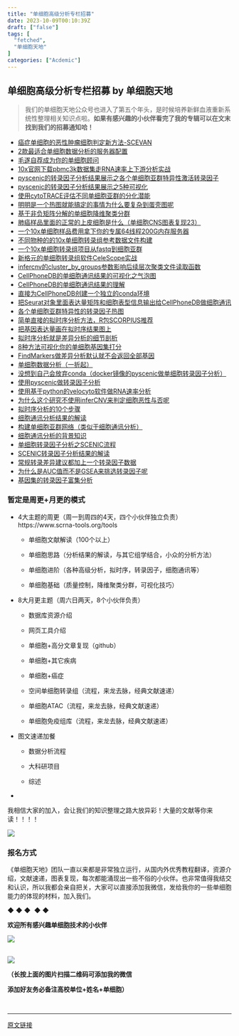 ```yaml
---
title: "单细胞高级分析专栏招募"
date: 2023-10-09T00:10:39Z
draft: ["false"]
tags: [
  "fetched",
  "单细胞天地"
]
categories: ["Acdemic"]
---
```

单细胞高级分析专栏招募 by 单细胞天地
------
<div><section data-tool="mdnice编辑器" data-website="https://www.mdnice.com"><blockquote data-tool="mdnice编辑器"><p>我们的单细胞天地公众号也进入了第五个年头，是时候培养新鲜血液重新系统性整理相关知识点啦。<strong>如果有感兴趣的小伙伴看完了我的专辑可以在文末找到我们的招募通知哈！</strong></p></blockquote></section><section data-tool="mdnice编辑器" data-website="https://www.mdnice.com" mstvisible="3"><ul data-tool="mdnice编辑器"><li><section><a href="http://mp.weixin.qq.com/s?__biz=MzAxMDkxODM1Ng==&amp;mid=2247517262&amp;idx=1&amp;sn=7e1dd512e391b5f3e3b2d05a9332c9c8&amp;chksm=9b4bc4f5ac3c4de3a2ae0b040ddd7f7f548dc4e9845c94d99b29cf3c20eb3b26cfb6cd6fbe17&amp;scene=21#wechat_redirect" msttexthash="92670032" msthash="102" data-linktype="2">癌症单细胞的恶性肿瘤细胞判定新方法-SCEVAN</a></section></li><li><section><a href="http://mp.weixin.qq.com/s?__biz=MzAxMDkxODM1Ng==&amp;mid=2247516285&amp;idx=2&amp;sn=35e1774f22b9c36c2747d16db801a027&amp;chksm=9b4bc0c6ac3c49d0ecb812b47042b48e5ba7d6e1f6aa66e7da4c319e96c41b83b3786bdca681&amp;scene=21#wechat_redirect" msttexthash="97587126" msthash="103" data-linktype="2">2款最适合单细胞数据分析的服务器配置</a></section></li><li><section><a href="http://mp.weixin.qq.com/s?__biz=MzAxMDkxODM1Ng==&amp;mid=2247514132&amp;idx=1&amp;sn=e39aafaee9f88325c9f02a929f7f6c8d&amp;chksm=9b4bf8afac3c71b988dc9921811dd17bc0f09f94f0c69bfed9fd997fc7a84ac80972ccd48af4&amp;scene=21#wechat_redirect" msttexthash="67100878" msthash="104" data-linktype="2">毛遂自荐成为你的单细胞顾问</a></section></li><li><section><a href="http://mp.weixin.qq.com/s?__biz=MzAxMDkxODM1Ng==&amp;mid=2247511998&amp;idx=1&amp;sn=7d746ce3e6004f38ba134357bec4149b&amp;chksm=9b4bef05ac3c6613cb462ab43d00a555451ea5b6df6a77a75cdf2664d834fc330db90242a492&amp;scene=21#wechat_redirect" msttexthash="145129738" msthash="105" data-linktype="2">10x官网下载pbmc3k数据集走RNA速率上下游分析实战</a></section></li><li><section><a href="http://mp.weixin.qq.com/s?__biz=MzAxMDkxODM1Ng==&amp;mid=2247511924&amp;idx=1&amp;sn=089259ab456845e0f1226bca4413f468&amp;chksm=9b4befcfac3c66d9b3f5b28665874c92dddfb1a038e8221e6559f0a43e061e0b6e3272a87fe5&amp;scene=21#wechat_redirect" msttexthash="274442467" msthash="106" data-linktype="2">pyscenic的转录因子分析结果展示之各个单细胞亚群特异性激活转录因子</a></section></li><li><section><a href="http://mp.weixin.qq.com/s?__biz=MzAxMDkxODM1Ng==&amp;mid=2247511888&amp;idx=1&amp;sn=15bad0f377832710a08451eb3d6d2f76&amp;chksm=9b4befebac3c66fd0a77638a2d1ca021bf90d700685a1a4744fc0e45007bb7362449ed318b94&amp;scene=21#wechat_redirect" msttexthash="125986250" msthash="107" data-linktype="2">pyscenic的转录因子分析结果展示之5种可视化</a></section></li><li><section><a href="http://mp.weixin.qq.com/s?__biz=MzAxMDkxODM1Ng==&amp;mid=2247511866&amp;idx=1&amp;sn=3a41dcdb50cb5eb49c17106b1b9677cc&amp;chksm=9b4bef81ac3c66978945885e790ef085b0a0adb3c83f6eaca52ff28538d77b14c09f710213a8&amp;scene=21#wechat_redirect" msttexthash="123970925" msthash="108" data-linktype="2">使用cytoTRACE评估不同单细胞亚群的分化潜能</a></section></li><li><section><a href="http://mp.weixin.qq.com/s?__biz=MzAxMDkxODM1Ng==&amp;mid=2247511452&amp;idx=1&amp;sn=23566f080fdbcbc77a9f9c041ff9b787&amp;chksm=9b4bed27ac3c64319ae41554a9e53b4de47ade47e464c45bfa3738399e95fd860f0c54ef7290&amp;scene=21#wechat_redirect" msttexthash="152113221" msthash="109" data-linktype="2">明明是一个热图就能搞定的事情为什么要复杂到蛋壳图呢</a></section></li><li><section><a href="http://mp.weixin.qq.com/s?__biz=MzAxMDkxODM1Ng==&amp;mid=2247511429&amp;idx=1&amp;sn=0ddae3b2234d173bf3ac0af558286aa1&amp;chksm=9b4bed3eac3c64280954a27dc9f179e0471e51c0902a2604076ae34f67d9c36f1008b28c3362&amp;scene=21#wechat_redirect" msttexthash="111489508" msthash="110" data-linktype="2">基于非负矩阵分解的单细胞降维聚类分群</a></section></li><li><section><a href="http://mp.weixin.qq.com/s?__biz=MzAxMDkxODM1Ng==&amp;mid=2247509542&amp;idx=1&amp;sn=51c11af449874bec2a59d7746a54f5de&amp;chksm=9b4be69dac3c6f8b78ff8b18ca16b4d856e8fb20eb992c8980a90622ecac3228e8f8658acbb6&amp;scene=21#wechat_redirect" msttexthash="219396021" msthash="111" data-linktype="2">肺癌样品里面的正常的上皮细胞是什么（单细胞CNS图表复现23）</a></section></li><li><section><a href="http://mp.weixin.qq.com/s?__biz=MzAxMDkxODM1Ng==&amp;mid=2247511077&amp;idx=1&amp;sn=69153108330ad0093d102dacc71e3c4f&amp;chksm=9b4bec9eac3c6588e80db22887ca02cbf244d97f497a787e1b8116aa43fb4d2dbb3e703d4be7&amp;scene=21#wechat_redirect" msttexthash="157214096" msthash="112" data-linktype="2">一个10x单细胞样品费用拿下你的专属64线程200G内存服务器</a></section></li><li><section><a href="http://mp.weixin.qq.com/s?__biz=MzAxMDkxODM1Ng==&amp;mid=2247510963&amp;idx=2&amp;sn=a4a1b8275177785f51bfd4978c6c894c&amp;chksm=9b4beb08ac3c621e05e91cf784c8a1c1224e38072f171b521939f2adc99d680a1af059cc82fe&amp;scene=21#wechat_redirect" msttexthash="131249118" msthash="113" data-linktype="2">不同物种的的10x单细胞转录组参考数据文件构建</a></section></li><li><section><a href="http://mp.weixin.qq.com/s?__biz=MzAxMDkxODM1Ng==&amp;mid=2247510920&amp;idx=1&amp;sn=c4561d34e984406693c014cdfe236c0f&amp;chksm=9b4beb33ac3c622542d894344c323ff7cca52f69119d02fc7aa4636af0cbe7df4b6c63dd5ba9&amp;scene=21#wechat_redirect" msttexthash="111054749" msthash="114" data-linktype="2">一个10x单细胞转录组项目从fastq到细胞亚群</a></section></li><li><section><a href="http://mp.weixin.qq.com/s?__biz=MzAxMDkxODM1Ng==&amp;mid=2247511323&amp;idx=1&amp;sn=64c10afb3c6101fb2d21fe266b945d86&amp;chksm=9b4beda0ac3c64b60690fe2b0fefc8e3718c8837830bec24055da364d6926c18cdd71efea0c8&amp;scene=21#wechat_redirect" msttexthash="74517976" msthash="115" data-linktype="2">新格元的单细胞转录组软件CeleScope实战</a></section></li><li><section><a href="http://mp.weixin.qq.com/s?__biz=MzAxMDkxODM1Ng==&amp;mid=2247511323&amp;idx=2&amp;sn=1d0bed3a045fc6bd2150af6ec2a6bbd7&amp;chksm=9b4beda0ac3c64b6b9f758d0d48ec88bd017af1159677095dc9d2ff9796846f1eb335909ad94&amp;scene=21#wechat_redirect" msttexthash="225033731" msthash="116" data-linktype="2">infercnv的cluster_by_groups参数影响后续层次聚类文件读取函数</a></section></li><li><section><a href="http://mp.weixin.qq.com/s?__biz=MzAxMDkxODM1Ng==&amp;mid=2247511290&amp;idx=1&amp;sn=d79c15816f5866adff6e79a6d717401d&amp;chksm=9b4bec41ac3c65572a0604be7406d7e428731f7983b21990bbc1504d7e297cf3bd0dbff80351&amp;scene=21#wechat_redirect" msttexthash="148733650" msthash="117" data-linktype="2">CellPhoneDB的单细胞通讯结果的可视化之气泡图</a></section></li><li><section><a href="http://mp.weixin.qq.com/s?__biz=MzAxMDkxODM1Ng==&amp;mid=2247511241&amp;idx=2&amp;sn=d6a907c9b2d16698a895f356d32b67e0&amp;chksm=9b4bec72ac3c656455a6b21095c2f6fcf7c60c1bee2cc9df1a46f5fd3dc4eeddf7538ca3959d&amp;scene=21#wechat_redirect" msttexthash="103492909" msthash="118" data-linktype="2">CellPhoneDB的单细胞通讯结果的理解</a></section></li><li><section><a href="http://mp.weixin.qq.com/s?__biz=MzAxMDkxODM1Ng==&amp;mid=2247511214&amp;idx=2&amp;sn=f6de43b97f62b597b01e16e0b3b898ca&amp;chksm=9b4bec15ac3c650388eee049035fc7dcdf28d4dfe7a1cae7d26db5b5dbe62b92f76735ae3ee5&amp;scene=21#wechat_redirect" msttexthash="86628152" msthash="119" data-linktype="2">直接为CellPhoneDB创建一个独立的conda环境</a></section></li><li><section><a href="http://mp.weixin.qq.com/s?__biz=MzAxMDkxODM1Ng==&amp;mid=2247511169&amp;idx=1&amp;sn=c8da9ab475ee4a433025ad09f3043c5b&amp;chksm=9b4bec3aac3c652c112c6d04e19adb6d477471b1502d6cc3b3c55b119e513d67019d5022da89&amp;scene=21#wechat_redirect" msttexthash="272222938" msthash="120" data-linktype="2">把Seurat对象里面表达量矩阵和细胞表型信息输出给CellPhoneDB做细胞通讯</a></section></li><li><section><a href="http://mp.weixin.qq.com/s?__biz=MzAxMDkxODM1Ng==&amp;mid=2247510987&amp;idx=1&amp;sn=3c5268c42e4dafd4cd1fb4ae31158925&amp;chksm=9b4beb70ac3c6266d7261181087cad98df7c38c2cd4518863fcb48e8daf89c2c2db503875fdb&amp;scene=21#wechat_redirect" msttexthash="87743786" msthash="121" data-linktype="2">各个单细胞亚群特异性的转录因子热图</a></section></li><li><section><a href="http://mp.weixin.qq.com/s?__biz=MzAxMDkxODM1Ng==&amp;mid=2247510987&amp;idx=2&amp;sn=e57f26a7f86e2101ea5ab65b52db1277&amp;chksm=9b4beb70ac3c6266af103e1d3735cdc067dfc2906595f106ee11f21c411f550422c3f4574d29&amp;scene=21#wechat_redirect" msttexthash="96619835" msthash="122" data-linktype="2">简单直接的拟时序分析方法，R包SCORPIUS推荐</a></section></li><li><section><a href="http://mp.weixin.qq.com/s?__biz=MzAxMDkxODM1Ng==&amp;mid=2247510054&amp;idx=1&amp;sn=4ad5a90afe5197c1c97f5d1cefdd7a70&amp;chksm=9b4be89dac3c618b07ee2c26247da0c608d54ba173ce0358af358a7c97eb46a7dc1024d0aad1&amp;scene=21#wechat_redirect" msttexthash="73104811" msthash="123" data-linktype="2">把基因表达量画在拟时序结果图上</a></section></li><li><section><a href="http://mp.weixin.qq.com/s?__biz=MzAxMDkxODM1Ng==&amp;mid=2247509858&amp;idx=2&amp;sn=476461cd7b7b77febf32b14884bb7b6d&amp;chksm=9b4be7d9ac3c6ecf89dfd9cb40e2f2d569837549583a5168f325695661ecd0c8a0fd78a09f30&amp;scene=21#wechat_redirect" msttexthash="78958633" msthash="124" data-linktype="2">拟时序分析就是差异分析的细节剖析</a></section></li><li><section><a href="http://mp.weixin.qq.com/s?__biz=MzAxMDkxODM1Ng==&amp;mid=2247507596&amp;idx=1&amp;sn=1bae2446918825f2f171f8eb4ea44d0e&amp;chksm=9b4b9e37ac3c17216e111769f6bc56e57d021d554d8b53161235eaace67830bb5b56e30eb3ac&amp;scene=21#wechat_redirect" msttexthash="86389732" msthash="125" data-linktype="2">8种方法可视化你的单细胞基因集打分</a></section></li><li><section><a href="http://mp.weixin.qq.com/s?__biz=MzAxMDkxODM1Ng==&amp;mid=2247506894&amp;idx=1&amp;sn=4f271c41f43f1d5db018c061d659c918&amp;chksm=9b4b9b75ac3c1263e1d5b7ed429e62bc839cb34b7ca929816a9fbf4b218cb4fdfff63299ad18&amp;scene=21#wechat_redirect" msttexthash="139185384" msthash="126" data-linktype="2">FindMarkers做差异分析默认就不会返回全部基因</a></section></li><li><section><a href="http://mp.weixin.qq.com/s?__biz=MzAxMDkxODM1Ng==&amp;mid=2247506024&amp;idx=1&amp;sn=c241e33e2e8b80c3443a372428e6d47e&amp;chksm=9b4b98d3ac3c11c52bfdec09aa042dd444baed9017dab107f6716205fe96d59bea8b6a08159b&amp;scene=21#wechat_redirect" msttexthash="68255564" msthash="127" data-linktype="2">单细胞数据分析（一折起）</a></section></li><li><section><a href="http://mp.weixin.qq.com/s?__biz=MzAxMDkxODM1Ng==&amp;mid=2247504885&amp;idx=1&amp;sn=aaceaa871627df24315aec6d43dd0b19&amp;chksm=9b4b934eac3c1a58440fdb6df855faad470e4650068b5a9b46a36fee58982d7cb99807042979&amp;scene=21#wechat_redirect" msttexthash="262366273" msthash="128" data-linktype="2">没想到自己会放弃conda（docker镜像的pyscenic做单细胞转录因子分析）</a></section></li><li><section><a href="http://mp.weixin.qq.com/s?__biz=MzAxMDkxODM1Ng==&amp;mid=2247504858&amp;idx=1&amp;sn=d0723511206f8957561ad0692aa8362b&amp;chksm=9b4b9361ac3c1a77a4f53bb12ecff84ecfd0e7888a09a46b6bc10cfbd16aa506a9f945315c2d&amp;scene=21#wechat_redirect" msttexthash="50372101" msthash="129" data-linktype="2">使用pyscenic做转录因子分析</a></section></li><li><section><a href="http://mp.weixin.qq.com/s?__biz=MzAxMDkxODM1Ng==&amp;mid=2247504808&amp;idx=1&amp;sn=3bf2180970ab422ce8537c457e951223&amp;chksm=9b4b9313ac3c1a059d6a71af535eef2206b3303d0e0556558450449c98352476672834cec97f&amp;scene=21#wechat_redirect" msttexthash="93752490" msthash="130" data-linktype="2">使用基于python的velocyto软件做RNA速率分析</a></section></li><li><section><a href="http://mp.weixin.qq.com/s?__biz=MzAxMDkxODM1Ng==&amp;mid=2247497593&amp;idx=1&amp;sn=869cd79f632259bc6e25a086b8795853&amp;chksm=9b4bb7c2ac3c3ed49f72906c71f8822b695d50339098c9e8b0b97ccb487820606c20291cedff&amp;scene=21#wechat_redirect" msttexthash="132894060" msthash="131" data-linktype="2">为什么这个研究不使用inferCNV来判定细胞恶性与否呢</a></section></li><li><section><a href="http://mp.weixin.qq.com/s?__biz=MzAxMDkxODM1Ng==&amp;mid=2247502953&amp;idx=2&amp;sn=f2c5921407c59692bf1f8e8d18632e48&amp;chksm=9b4b8cd2ac3c05c452dc4f5abd655bb612bdb03fbcdfba1d505038da2561f093f591d31b2f9d&amp;scene=21#wechat_redirect" msttexthash="37490583" msthash="132" data-linktype="2">拟时序分析的10个步骤</a></section></li><li><section><a href="http://mp.weixin.qq.com/s?__biz=MzAxMDkxODM1Ng==&amp;mid=2247497653&amp;idx=2&amp;sn=320d26cad3d8141bb081d6ff798ae778&amp;chksm=9b4bb70eac3c3e180b7b80add6630c02ef1c6d7bc8a4580e0e86f1bf2447c8cb9f34e6320887&amp;scene=21#wechat_redirect" msttexthash="53979978" msthash="133" data-linktype="2">细胞通讯分析结果的解读</a></section></li><li><section><a href="http://mp.weixin.qq.com/s?__biz=MzAxMDkxODM1Ng==&amp;mid=2247497617&amp;idx=1&amp;sn=0e63223347afbb0795aa94d339d72214&amp;chksm=9b4bb72aac3c3e3c4943847d44c89611d3a2391a54648b04f16b609f09e1b2736762609a9efe&amp;scene=21#wechat_redirect" msttexthash="143557115" msthash="134" data-linktype="2">构建单细胞亚群网络（类似于细胞通讯分析）</a></section></li><li><section><a href="http://mp.weixin.qq.com/s?__biz=MzAxMDkxODM1Ng==&amp;mid=2247497617&amp;idx=2&amp;sn=fe47078075a3b9994079761f96870aa3&amp;chksm=9b4bb72aac3c3e3c42f8b3fa496db36ec5065dca1f7a12fee4dddbeecd636cfa6a5d6628020b&amp;scene=21#wechat_redirect" msttexthash="53021475" msthash="135" data-linktype="2">细胞通讯分析的背景知识</a></section></li><li><section><a href="http://mp.weixin.qq.com/s?__biz=MzAxMDkxODM1Ng==&amp;mid=2247498091&amp;idx=1&amp;sn=5c157da6e889f2134ef9342cee560197&amp;chksm=9b4bb9d0ac3c30c60adf722ae7acc54bb65a030163c0f43150a3cf874f46a390bda4f189aaeb&amp;scene=21#wechat_redirect" msttexthash="56240730" msthash="136" data-linktype="2">单细胞转录因子分析之SCENIC流程</a></section></li><li><section><a href="http://mp.weixin.qq.com/s?__biz=MzAxMDkxODM1Ng==&amp;mid=2247497665&amp;idx=1&amp;sn=74ac0e87b9689d5df7c0208e1c1dc0ac&amp;chksm=9b4bb77aac3c3e6c66cb2f3e4e3e17f7eb85ab6731718feb4621bb1332df5e82bae53a77db66&amp;scene=21#wechat_redirect" msttexthash="74752301" msthash="137" data-linktype="2">SCENIC转录因子分析结果的解读</a></section></li><li><section><a href="http://mp.weixin.qq.com/s?__biz=MzAxMDkxODM1Ng==&amp;mid=2247497579&amp;idx=1&amp;sn=c3342ca65831c3c9d1e79376bf5d6d54&amp;chksm=9b4bb7d0ac3c3ec6ae10357d6896f0bac462b6a2f337bea84b9dc4f5e32d94e770fe12fa3f67&amp;scene=21#wechat_redirect" msttexthash="102781952" msthash="138" data-linktype="2">常规转录差异建议都加上一个转录因子数据</a></section></li><li><section><a href="http://mp.weixin.qq.com/s?__biz=MzAxMDkxODM1Ng==&amp;mid=2247497383&amp;idx=1&amp;sn=e23bd0ee59d465baa2652cf51c245c07&amp;chksm=9b4bb61cac3c3f0a77d7179d2cda6d5984c02f19b2cdeae157fac9ee35baf2d88cb5f75cbdfb&amp;scene=21#wechat_redirect" msttexthash="101136698" msthash="139" data-linktype="2">为什么是AUC值而不是GSEA来挑选转录因子呢</a></section></li><li><section><a href="http://mp.weixin.qq.com/s?__biz=MzAxMDkxODM1Ng==&amp;mid=2247497365&amp;idx=1&amp;sn=051651c84403a9ce6a7411b639a32220&amp;chksm=9b4bb62eac3c3f381415b0ef7cb33d1ba86748ec54a3bb388c354cb3d42c905a783b521a8758&amp;scene=21#wechat_redirect" msttexthash="53348438" msthash="140" data-linktype="2">基因集的转录因子富集分析</a></section></li></ul></section><section data-tool="mdnice编辑器" data-website="https://www.mdnice.com"><h3 data-tool="mdnice编辑器"><span></span>暂定是周更+月更的模式</h3></section><ul data-type="outline"><li><p>4大主题的周更（周一到周四的4天，四个小伙伴独立负责）<br>https://www.scrna-tools.org/tools</p></li><ul><li><p>单细胞文献解读（100个以上）<br></p></li><li><p>单细胞思路（分析结果的解读，与其它组学结合，小众的分析方法）<br></p></li><li><p>单细胞进阶（各种高级分析，拟时序，转录因子，细胞通讯等）<br></p></li><li><p>单细胞基础（质量控制，降维聚类分群，可视化技巧）<br></p></li></ul><li><p>8大月更主题（周六日两天，8个小伙伴负责）<br></p></li><ul><li><p>数据库资源介绍<br></p></li><li><p>网页工具介绍<br></p></li><li><p>单细胞+高分文章复现（github）<br></p></li><li><p>单细胞+其它疾病<br></p></li><li><p>单细胞+癌症<br></p></li><li><p>空间单细胞转录组（流程，来龙去脉，经典文献速递）<br></p></li><li><p>单细胞ATAC（流程，来龙去脉，经典文献速递）<br></p></li><li><p>单细胞免疫组库（流程，来龙去脉，经典文献速递）<br></p></li></ul><li><p>图文速递加餐<br></p></li><ul><li><p>数据分析流程<br></p></li><li><p>大科研项目<br></p></li><li><p>综述<br></p></li></ul><li><p> </p></li></ul><section data-tool="mdnice编辑器" data-website="https://www.mdnice.com"><p data-tool="mdnice编辑器">我相信大家的加入，会让我们的知识整理之路大放异彩！大量的文献等你来读！！！！</p><p><img data-galleryid="" data-ratio="0.5675925925925925" data-s="300,640" data-src="https://mmbiz.qpic.cn/mmbiz_png/cZNhZQ6j4wzSMtCibDuuKp6I0bXEcQ45uuAzVyUcG69iamAibIOtsCVTiaBibq8s0j0RO7FxonEvxDllfZEiaDJibB9jg/640?wx_fmt=png&amp;tp=wxpic&amp;wxfrom=5&amp;wx_lazy=1&amp;wx_co=1" data-type="png" data-w="1080" src="https://mmbiz.qpic.cn/mmbiz_png/cZNhZQ6j4wzSMtCibDuuKp6I0bXEcQ45uuAzVyUcG69iamAibIOtsCVTiaBibq8s0j0RO7FxonEvxDllfZEiaDJibB9jg/640?wx_fmt=png&amp;tp=wxpic&amp;wxfrom=5&amp;wx_lazy=1&amp;wx_co=1"></p><section data-tool="mdnice编辑器" data-website="https://www.mdnice.com"><h3 data-tool="mdnice编辑器">报名方式</h3><p data-tool="mdnice编辑器">《单细胞天地》团队一直以来都是非常独立运行，从国内外优秀教程翻译，资源介绍，文献速递，图表复现，每次都能涌现出一些不俗的小伙伴。也非常值得我结交和认识，所以我都会亲自把关，大家可以直接添加我微信，发给我你的一些单细胞能力的体现的材料，加入我们。</p></section><section data-style-type="5" data-tools="新媒体排版" data-id="1322513"><section data-style-type="5" data-tools="新媒体排版" data-id="1322503"><p><span data-txtless="spin" data-txtlessp="120">◆ </span><span></span><span>◆ </span><span></span><span data-txtless="spin" data-txtlessp="-120">◆  <span data-txtless="spin" data-txtlessp="120">◆ </span><span>◆</span></span></p></section><p><strong><span>欢迎所有感兴趣单细胞技术的</span></strong><strong><span>小伙伴</span></strong></p></section><section data-style-type="5" data-tools="新媒体排版" data-id="1207583"><section><section><section><img data-ratio="0.015625" data-type="jpeg" data-w="256" data-src="https://mmbiz.qpic.cn/mmbiz_jpg/cZNhZQ6j4wxHjYl4eIGfcicTibYjia6zsGRRdhbicpU4JybsCCJUv7flbo2brIeYaicUFca1a3J0Ka0YfO7er980C6w/640?wx_fmt=jpeg&amp;wxfrom=5&amp;wx_lazy=1&amp;wx_co=1&amp;tp=wxpic" src="https://mmbiz.qpic.cn/mmbiz_jpg/cZNhZQ6j4wxHjYl4eIGfcicTibYjia6zsGRRdhbicpU4JybsCCJUv7flbo2brIeYaicUFca1a3J0Ka0YfO7er980C6w/640?wx_fmt=jpeg&amp;wxfrom=5&amp;wx_lazy=1&amp;wx_co=1&amp;tp=wxpic"></section><section data-style-type="5" data-tools="新媒体排版" data-id="1206990"><section><section powered-by="KolEditor.us"><section><section><br></section></section></section></section></section></section></section></section><section><section><p><img data-galleryid="" data-ratio="0.9696969696969697" data-s="300,640" data-src="https://mmbiz.qpic.cn/mmbiz_png/cZNhZQ6j4wxFTJjVgVITxEP8nwDPmehmsgAliczBVxsrHrxibTNyRziaNwtoT07ibQNSNu2LGArYHBjb0icma7PEEOQ/640?wx_fmt=png&amp;wxfrom=5&amp;wx_lazy=1&amp;wx_co=1&amp;tp=wxpic" data-type="png" data-w="330" src="https://mmbiz.qpic.cn/mmbiz_png/cZNhZQ6j4wxFTJjVgVITxEP8nwDPmehmsgAliczBVxsrHrxibTNyRziaNwtoT07ibQNSNu2LGArYHBjb0icma7PEEOQ/640?wx_fmt=png&amp;wxfrom=5&amp;wx_lazy=1&amp;wx_co=1&amp;tp=wxpic"></p></section><p><span><strong>（长按上面的图片扫描二维码可添加我的微信</strong></span></p><p><span><strong>添加好友务必备注</strong></span><span><strong>高校单位+姓名+单细胞</strong></span><span><strong>）</strong></span></p><p><br></p></section></section><p><mp-style-type data-value="3"></mp-style-type></p></div>  
<hr>
<a href="https://mp.weixin.qq.com/s/egmj8B1Id_B8ii0bdweXJA",target="_blank" rel="noopener noreferrer">原文链接</a>

